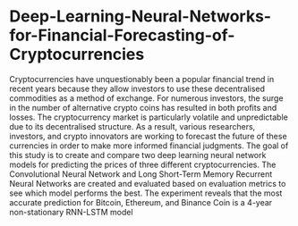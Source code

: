 # Deep-Learning-Neural-Networks-for-Financial-Forecasting-of-Cryptocurrencies

Cryptocurrencies have unquestionably been a popular financial trend in recent years because they allow investors to use these decentralised commodities as a method of exchange. For numerous investors, the surge in the number of alternative crypto coins has resulted in both profits and losses. The cryptocurrency market is particularly volatile and unpredictable due to its decentralised structure. As a result, various researchers, investors, and crypto innovators are working to forecast the future of these currencies in order to make more informed financial judgments. The goal of this study is to create and compare two deep learning neural network models for predicting the prices of three different cryptocurrencies. The Convolutional Neural Network and Long Short-Term Memory Recurrent Neural Networks are created and evaluated based on evaluation metrics to see which model performs the best. The experiment reveals that the most accurate prediction for Bitcoin, Ethereum, and Binance Coin is a 4-year non-stationary RNN-LSTM model


